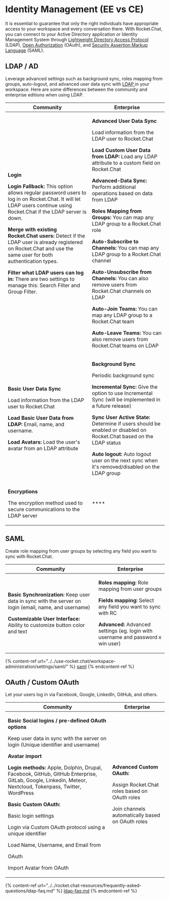 # Identity Management (EE vs CE)

It is essential to guarantee that only the right individuals have appropriate access to your workspace and every conversation there. With Rocket.Chat, you can connect to your Active Directory application or Identity Management System through [Lightweight Directory Access Protocol](../../use-rocket.chat/workspace-administration/settings/ldap/) (LDAP), [Open Authorization](../../use-rocket.chat/workspace-administration/settings/oauth/) (OAuth), and [Security Assertion Markup Language](../../use-rocket.chat/workspace-administration/settings/saml/) (SAML).

## **LDAP / AD**  <a href="#ldap3" id="ldap3"></a>

Leverage advanced settings such as background sync, roles mapping from groups, auto-logout, and advanced user data sync with [LDAP ](../../use-rocket.chat/workspace-administration/settings/ldap/)in your workspace. Here are some differences between the community and enterprise editions when using LDAP.

| Community                                                                                                                                                                                                                                                                                                                                                                                                                                                                                                                                                                                                                                                                     | Enterprise                                                                                                                                                                                                                                                                                                                                                                                                                                                                                                                                                                                                                                                                                                                                                                                                                                                                               |
| ----------------------------------------------------------------------------------------------------------------------------------------------------------------------------------------------------------------------------------------------------------------------------------------------------------------------------------------------------------------------------------------------------------------------------------------------------------------------------------------------------------------------------------------------------------------------------------------------------------------------------------------------------------------------------- | ---------------------------------------------------------------------------------------------------------------------------------------------------------------------------------------------------------------------------------------------------------------------------------------------------------------------------------------------------------------------------------------------------------------------------------------------------------------------------------------------------------------------------------------------------------------------------------------------------------------------------------------------------------------------------------------------------------------------------------------------------------------------------------------------------------------------------------------------------------------------------------------- |
| <p><strong>Login</strong></p><p><strong></strong></p><p><strong>Login Fallback:</strong> This option allows regular password users to log in on Rocket.Chat. It will let LDAP users continue using Rocket.Chat if the LDAP server is down.</p><p><strong>Merge with existing Rocket.Chat users:</strong> Detect if the LDAP user is already registered on Rocket.Chat and use the same user for both authentication types.</p><p><strong>Filter what LDAP users can log in:</strong> There are two settings to manage this: Search Filter and Group Filter.</p><p></p><p><strong></strong></p><p><strong></strong></p><p></p><p><strong></strong></p><p><strong></strong></p> | <p></p><p><strong>Advanced User Data Sync</strong></p><p><strong></strong></p><p>Load information from the LDAP user to Rocket.Chat</p><p><strong>Load Custom User Data from LDAP:</strong> Load any LDAP attribute to a custom field on Rocket.Chat</p><p><strong>Advanced-Data Sync:</strong> Perform additional operations based on data from LDAP</p><p><strong>Roles Mapping from Groups:</strong> You can map any LDAP group to a Rocket.Chat role</p><p><strong>Auto-Subscribe to Channels:</strong> You can map any LDAP group to a Rocket.Chat channel</p><p><strong>Auto-Unsubscribe from Channels:</strong> You can also remove users from Rocket.Chat channels on LDAP</p><p><strong>Auto-Join Teams:</strong> You can map any LDAP group to a Rocket.Chat team</p><p><strong>Auto-Leave Teams:</strong> You can also remove users from Rocket.Chat teams on LDAP</p><p></p> |
| <p><strong>Basic User Data Sync</strong></p><p><strong></strong></p><p>Load information from the LDAP user to Rocket.Chat</p><p><strong></strong></p><p><strong>Load Basic User Data from LDAP:</strong> Email, name, and username.</p><p><strong></strong></p><p><strong>Load Avatars:</strong> Load the user's avatar from an LDAP attribute</p>                                                                                                                                                                                                                                                                                                                            | <p><strong>Background Sync</strong></p><p></p><p>Periodic background sync</p><p><strong></strong></p><p><strong>Incremental Sync:</strong> Give the option to use Incremental Sync (will be implemented in a future release)</p><p><strong></strong></p><p><strong>Sync User Active State:</strong> Determine if users should be enabled or disabled on Rocket.Chat based on the LDAP status</p><p><strong>Auto logout:</strong> Auto logout user on the next sync when it's removed/disabled on the LDAP group</p>                                                                                                                                                                                                                                                                                                                                                                      |
| <p><strong>Encryptions</strong></p><p><strong></strong></p><p>The encryption method used to secure communications to the LDAP server</p>                                                                                                                                                                                                                                                                                                                                                                                                                                                                                                                                      | ****                                                                                                                                                                                                                                                                                                                                                                                                                                                                                                                                                                                                                                                                                                                                                                                                                                                                                     |

## **SAML** <a href="#saml3" id="saml3"></a>

Create role mapping from user groups by selecting any field you want to sync with Rocket.Chat.

| Community                                                                                                                                                                                                                 | Enterprise                                                                                                                                                                                                                                                 |
| ------------------------------------------------------------------------------------------------------------------------------------------------------------------------------------------------------------------------- | ---------------------------------------------------------------------------------------------------------------------------------------------------------------------------------------------------------------------------------------------------------- |
| <p><strong>Basic Synchronization:</strong> Keep user data in sync with the server on login (email, name, and username)</p><p><strong>Customizable User Interface:</strong> Ability to customize button color and text</p> | <p><strong>Roles mapping:</strong> Role mapping from user groups</p><p><strong>Fields mapping:</strong> Select any field you want to sync with RC</p><p><strong>Advanced:</strong> Advanced settings (eg. login with username and password x win user)</p> |

{% content-ref url="../../use-rocket.chat/workspace-administration/settings/saml/" %}
[saml](../../use-rocket.chat/workspace-administration/settings/saml/)
{% endcontent-ref %}

## **OAuth / Custom OAuth** <a href="#oauth3" id="oauth3"></a>

Let your users log in via Facebook, Google, LinkedIn, GitHub, and others.&#x20;

| Community                                                                                                                                                                                                                                                                                                                                                                                                                                                                                                                                                                                                      | Enterprise                                                                                                                                                |
| -------------------------------------------------------------------------------------------------------------------------------------------------------------------------------------------------------------------------------------------------------------------------------------------------------------------------------------------------------------------------------------------------------------------------------------------------------------------------------------------------------------------------------------------------------------------------------------------------------------- | --------------------------------------------------------------------------------------------------------------------------------------------------------- |
| <p><strong>Basic Social logins / pre-defined OAuth options</strong></p><p> Keep user data in sync with the server on login (Unique identifier and username)</p><p><strong>Avatar import</strong></p><p><strong>Login methods:</strong> Apple, Dolphin, Drupal, Facebook, GitHub, GitHub Enterprise, GitLab, Google, Linkedin, Meteor, Nextcloud, Tokenpass, Twitter, WordPress</p><p><strong>Basic Custom OAuth:</strong> </p><p>Basic login settings</p><p>Login via Custom OAuth protocol using a unique identifier</p><p>Load Name, Username, and Email from</p><p>OAuth</p><p>Import Avatar from OAuth</p> | <p><strong>Advanced Custom OAuth:</strong></p><p>Assign Rocket.Chat roles based on OAuth roles</p><p>Join channels automatically based on OAuth roles</p> |

{% content-ref url="../../rocket.chat-resources/frequently-asked-questions/ldap-faq.md" %}
[ldap-faq.md](../../rocket.chat-resources/frequently-asked-questions/ldap-faq.md)
{% endcontent-ref %}
